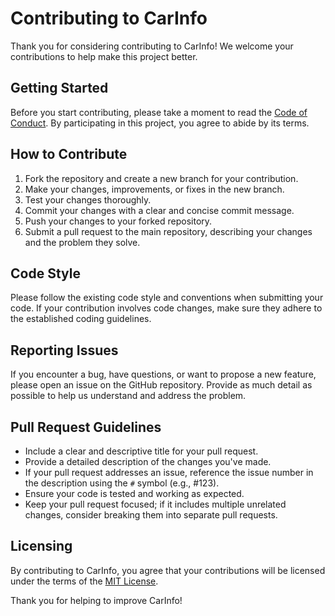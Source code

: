 # Contributing to CarInfo

Thank you for considering contributing to CarInfo! We welcome your contributions to help make this project better.

## Getting Started

Before you start contributing, please take a moment to read the [Code of Conduct](CODE_OF_CONDUCT.md). By participating in this project, you agree to abide by its terms.

## How to Contribute

1. Fork the repository and create a new branch for your contribution.
2. Make your changes, improvements, or fixes in the new branch.
3. Test your changes thoroughly.
4. Commit your changes with a clear and concise commit message.
5. Push your changes to your forked repository.
6. Submit a pull request to the main repository, describing your changes and the problem they solve.

## Code Style

Please follow the existing code style and conventions when submitting your code. If your contribution involves code changes, make sure they adhere to the established coding guidelines.

## Reporting Issues

If you encounter a bug, have questions, or want to propose a new feature, please open an issue on the GitHub repository. Provide as much detail as possible to help us understand and address the problem.

## Pull Request Guidelines

- Include a clear and descriptive title for your pull request.
- Provide a detailed description of the changes you've made.
- If your pull request addresses an issue, reference the issue number in the description using the `#` symbol (e.g., #123).
- Ensure your code is tested and working as expected.
- Keep your pull request focused; if it includes multiple unrelated changes, consider breaking them into separate pull requests.

## Licensing

By contributing to CarInfo, you agree that your contributions will be licensed under the terms of the [MIT License](LICENSE).

Thank you for helping to improve CarInfo!
